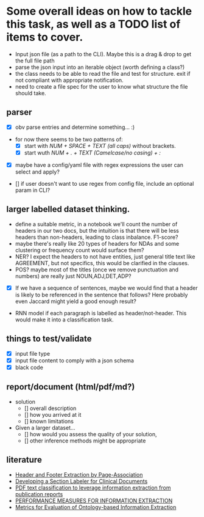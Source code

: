 
# Some overall ideas on how to tackle this task, as well as a TODO list of items to cover.

- Input json file (as a path to the CLI). Maybe this is a drag & drop to get the full file path
- parse the json input into an iterable object (worth defining a class?)
- the class needs to be able to read the file and test for structure. exit if not compliant with appropriate notification.
- need to create a file spec for the user to know what structure the file should take.

## parser
- [x] obv parse entries and determine something... :)
- for now there seems to be two patterns of:
	- [x] start with *NUM + SPACE + TEXT (all caps)* without brackets.
	- [x] start wuth *NUM + . + TEXT (Camelcase/no casing) + :*
- [x] maybe have a config/yaml file with regex expressions the user can select and apply?
- [] if user doesn't want to use regex from config file, include an optional param in CLI?

## larger labelled dataset thinking.
- define a suitable metric, in a notebook we'll count the number of headers in our two docs, but the intuition is that there will be less headers than non-headers, leading to class inbalance. F1-score?
- maybe there's really like 20 types of headers for NDAs and some clustering or frequency count would surface them?
- NER? I expect the headers to not have entities, just general title text like AGREEMENT, but not specifics, this would be clarified in the clauses.
- POS? maybe most of the titles (once we remove punctuation and numbers) are really just NOUN,ADJ,DET,ADP?
- [x] If we have a sequence of sentences, maybe we would find that a header is likely to be referenced in the sentence that follows? Here probably even Jaccard might yield a good enough result?
- RNN model if each paragraph is labelled as header/not-header. This would make it into a classification task.

## things to test/validate
- [x] input file type
- [x] input file content to comply with a json schema
- [x] black code

## report/document (html/pdf/md?)
- solution
	- [] overall description
	- [] how you arrived at it
	- [] known limitations
- Given a larger dataset...
	- [] how would you assess the quality of your solution,
	- [] other inference methods might be appropriate

## literature

-	[Header and Footer Extraction by Page-Association](https://www.hpl.hp.com/techreports/2002/HPL-2002-129.pdf)
-	[Developing a Section Labeler for Clinical Documents](https://www.ncbi.nlm.nih.gov/pmc/articles/PMC4419880/pdf/1985976.pdf)
-	[PDF text classification to leverage information extraction from publication reports](https://www.sciencedirect.com/science/article/pii/S153204641630017X)
-	[PERFORMANCE MEASURES FOR INFORMATION EXTRACTION](http://ccc.inaoep.mx/~villasen/bib/slot%20error%20rate.pdf)
-	[Metrics for Evaluation of Ontology-based Information Extraction](http://ceur-ws.org/Vol-179/eon2006maynardetal.pdf)